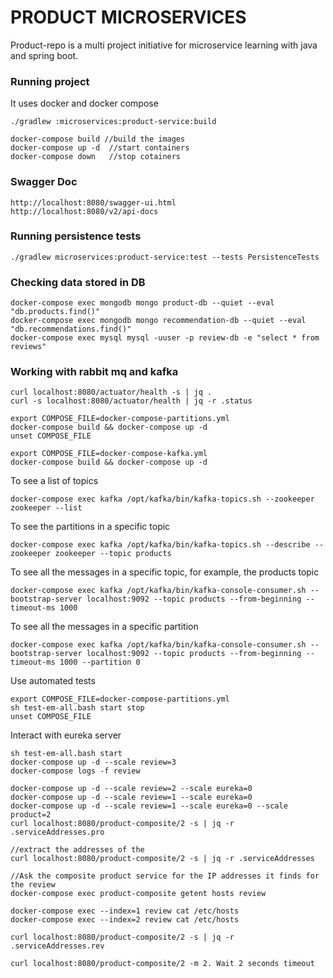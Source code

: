 # PRODUCT MICROSERVICES
Product-repo is a multi project initiative for microservice learning with java and spring boot.

### Running project
It uses docker and docker compose

```shell script
./gradlew :microservices:product-service:build

docker-compose build //build the images
docker-compose up -d  //start containers
docker-compose down   //stop cotainers
```

### Swagger Doc
```
http://localhost:8080/swagger-ui.html
http://localhost:8080/v2/api-docs
```

### Running persistence tests
```
./gradlew microservices:product-service:test --tests PersistenceTests
```

### Checking data stored in DB
```
docker-compose exec mongodb mongo product-db --quiet --eval "db.products.find()"
docker-compose exec mongodb mongo recommendation-db --quiet --eval "db.recommendations.find()"
docker-compose exec mysql mysql -uuser -p review-db -e "select * from reviews"
```

### Working with rabbit mq and kafka
```
curl localhost:8080/actuator/health -s | jq .
curl -s localhost:8080/actuator/health | jq -r .status
```
```
export COMPOSE_FILE=docker-compose-partitions.yml
docker-compose build && docker-compose up -d
unset COMPOSE_FILE
```

```
export COMPOSE_FILE=docker-compose-kafka.yml
docker-compose build && docker-compose up -d
```

To see a list of topics
```
docker-compose exec kafka /opt/kafka/bin/kafka-topics.sh --zookeeper zookeeper --list
```
To see the partitions in a specific topic
```
docker-compose exec kafka /opt/kafka/bin/kafka-topics.sh --describe --zookeeper zookeeper --topic products
```
To see all the messages in a specific topic, for example, the products topic
```
docker-compose exec kafka /opt/kafka/bin/kafka-console-consumer.sh --bootstrap-server localhost:9092 --topic products --from-beginning --timeout-ms 1000
```

To see all the messages in a specific partition
```
docker-compose exec kafka /opt/kafka/bin/kafka-console-consumer.sh --bootstrap-server localhost:9092 --topic products --from-beginning --timeout-ms 1000 --partition 0
```

Use automated tests
```
export COMPOSE_FILE=docker-compose-partitions.yml
sh test-em-all.bash start stop
unset COMPOSE_FILE
```

Interact with eureka server
```
sh test-em-all.bash start
docker-compose up -d --scale review=3
docker-compose logs -f review

docker-compose up -d --scale review=2 --scale eureka=0
docker-compose up -d --scale review=1 --scale eureka=0
docker-compose up -d --scale review=1 --scale eureka=0 --scale product=2
curl localhost:8080/product-composite/2 -s | jq -r .serviceAddresses.pro

//extract the addresses of the
curl localhost:8080/product-composite/2 -s | jq -r .serviceAddresses

//Ask the composite product service for the IP addresses it finds for the review
docker-compose exec product-composite getent hosts review

docker-compose exec --index=1 review cat /etc/hosts
docker-compose exec --index=2 review cat /etc/hosts

curl localhost:8080/product-composite/2 -s | jq -r .serviceAddresses.rev

curl localhost:8080/product-composite/2 -m 2. Wait 2 seconds timeout
```